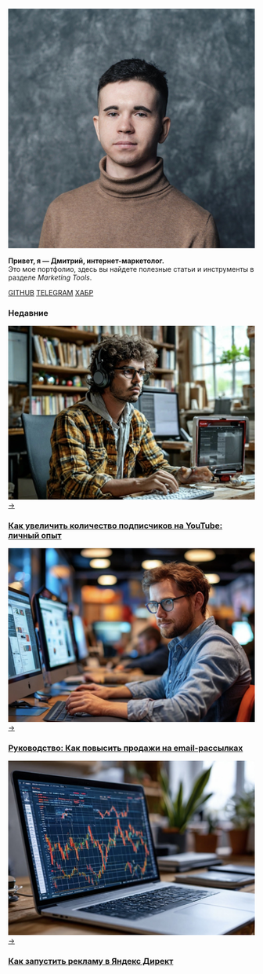 <!-- Yandex.Metrika counter --> 
<script type="text/javascript" > 
   (function(m,e,t,r,i,k,a){m[i]=m[i]||function(){(m[i].a=m[i].a||[]).push(arguments)}; 
   m[i].l=1*new Date(); 
   for (var j = 0; j < document.scripts.length; j++) {if (document.scripts[j].src === r) { return; }} 
   k=e.createElement(t),a=e.getElementsByTagName(t)[0],k.async=1,k.src=r,a.parentNode.insertBefore(k,a)}) 
   (window, document, "script", "https://mc.yandex.ru/metrika/tag.js", "ym"); 
 
   ym(98576815, "init", { 
        clickmap:true, 
        trackLinks:true, 
        accurateTrackBounce:true, 
        webvisor:true 
   }); 
</script> 
<noscript><div><img src="https://mc.yandex.ru/watch/98576815" style="position:absolute; left:-9999px;" alt="" /></div></noscript> 
<!-- /Yandex.Metrika counter -->

<div class="banner">   
  <div class="profile-photo">   
    <img src="assets/images/prof_photo.jpg" alt="Фото профиля">   
       <p>  
      <strong>Привет, я — Дмитрий, интернет-маркетолог.</strong><br>  
      Это мое портфолио, здесь вы найдете полезные статьи и инструменты в разделе <em>Marketing Tools</em>.  
    </p>    
  </div>   
  <div class="social-links" style="text-align: left;">  
    <a href="https://github.com/DmitryFedoreev/" target="_blank" title="GitHub">GITHUB</a>  
    <a href="https://t.me/dmitryfedoreev" target="_blank" title="Telegram">TELEGRAM</a>  
    <a href="https://career.habr.com/dmitry_fedoreev" target="_blank" title="Хабр Карьера">ХАБР</a>  
  </div> 
</div>

### Недавние

<div class="articles-grid">
  <div class="article">
    <div class="article-header">
      <img src="assets/images/post 1.JPG" alt="Обложка статьи 1">
      <a href="articles/blog/articles1/" class="arrow">&#8594;</a> <!-- HTML код стрелки -->
    </div>
    <h3><a href="articles/blog/articles1/">Как увеличить количество подписчиков на YouTube: личный опыт</a></h3>
  </div>

  <div class="article">
    <div class="article-header">
      <img src="assets/images/post2.JPG" alt="Обложка статьи 2">
      <a href="articles/blog/articles2/" class="arrow">&#8594;</a> <!-- HTML код стрелки -->
    </div>
    <h3><a href="articles/blog/articles2/">Руководство: Как повысить продажи на email-рассылках</a></h3>
  </div>

  <div class="article">
    <div class="article-header">
      <img src="assets/images/post3.JPG" alt="Обложка статьи 3">
      <a href="articles/blog/articles3/" class="arrow">&#8594;</a> <!-- HTML код стрелки -->
    </div>
    <h3><a href="articles/blog/articles3/">Как запустить рекламу в Яндекс Директ</a></h3>
  </div>
</div>